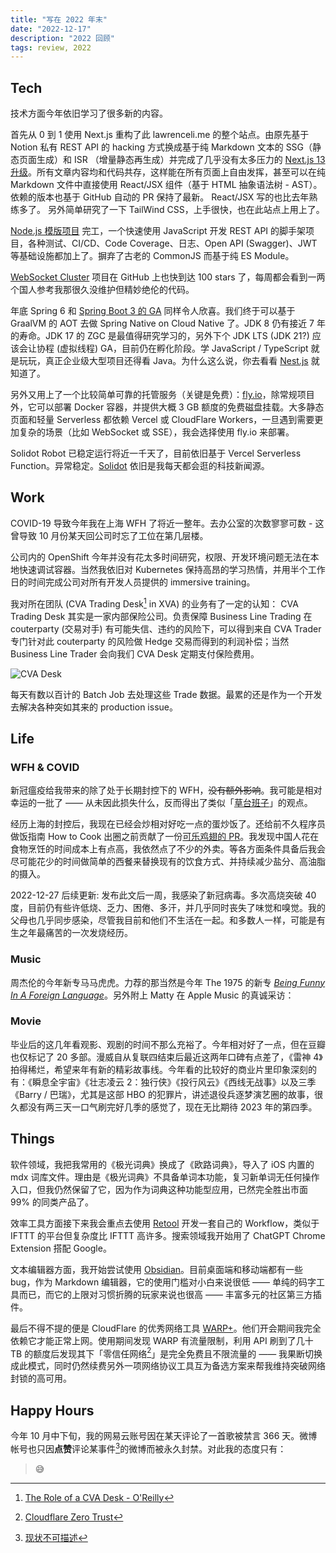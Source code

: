 ```yaml
---
title: "写在 2022 年末"
date: "2022-12-17"
description: "2022 回顾"
tags: review, 2022
---
```


## Tech

技术方面今年依旧学习了很多新的内容。

首先从 0 到 1 使用 Next.js 重构了此 lawrenceli.me 的整个站点。由原先基于 Notion 私有 REST API 的 hacking 方式换成基于纯 Markdown 文本的 SSG（静态页面生成）和 ISR （增量静态再生成）并完成了几乎没有太多压力的 [Next.js 13 升级](https://nextjs.org/docs/upgrading#upgrading-from-12-to-13)。所有文章内容均和代码共存，这样能在所有页面上自由发挥，甚至可以在纯 Markdown 文件中直接使用 React/JSX 组件（基于 HTML 抽象语法树 - AST）。依赖的版本也基于 GitHub 自动的 PR 保持了最新。 React/JSX 写的也比去年熟练多了。
另外简单研究了一下 TailWind CSS，上手很快，也在此站点上用上了。

[Node.js 模版项目](https://github.com/la3rence/node-express-example) 完工，一个快速使用 JavaScript 开发 REST API 的脚手架项目，各种测试、CI/CD、Code Coverage、日志、Open API (Swagger)、JWT 等基础设施都加上了。摒弃了古老的 CommonJS 而基于纯 ES Module。

<div>
  <github user="la3rence" repo="node-express-example"></github>
</div>

[WebSocket Cluster](https://github.com/la3rence/websocket-cluster) 项目在 GitHub 上也快到达 100 stars 了，每周都会看到一两个国人参考我那很久没维护但精妙绝伦的代码。

年底 Spring 6 和 [Spring Boot 3 的 GA](https://spring.io/blog/2022/11/24/spring-boot-3-0-goes-ga) 同样令人欣喜。我们终于可以基于 GraalVM 的 AOT 去做 Spring Native on Cloud Native 了。JDK 8 仍有接近 7 年的寿命。JDK 17 的 ZGC 是最值得研究学习的，另外下个 JDK LTS (JDK 21?) 应该会让协程 (虚拟线程) GA，目前仍在孵化阶段。学 JavaScript / TypeScript 就是玩玩，真正企业级大型项目还得看 Java。为什么这么说，你去看看 [Nest.js](https://docs.nestjs.com/controllers) 就知道了。

另外又用上了一个比较简单可靠的托管服务（关键是免费）：[fly.io](https://fly.io/)，除常规项目外，它可以部署 Docker 容器，并提供大概 3 GB 额度的免费磁盘挂载。大多静态页面和轻量 Serverless 都依赖 Vercel 或 CloudFlare Workers，一旦遇到需要更加复杂的场景（比如 WebSocket 或 SSE），我会选择使用 fly.io 来部署。

Solidot Robot 已稳定运行将近一千天了，目前依旧基于 Vercel Serverless Function。异常稳定。[Solidot](https://www.solidot.org/) 依旧是我每天都会逛的科技新闻源。

## Work

COVID-19 导致今年我在上海 WFH 了将近一整年。去办公室的次数寥寥可数 - 这曾导致 10 月份某天回公司时忘了工位在第几层楼。

公司内的 OpenShift 今年并没有花太多时间研究，权限、开发环境问题无法在本地快速调试容器。当然我依旧对 Kubernetes 保持高昂的学习热情，并用半个工作日的时间完成公司对所有开发人员提供的 immersive training。

我对所在团队 (CVA Trading Desk[^1] in XVA) 的业务有了一定的认知：
CVA Trading Desk 其实是一家内部保险公司。负责保障 Business Line Trading 在 couterparty (交易对手) 有可能失信、违约的风险下，可以得到来自 CVA Trader 专门针对此 couterparty 的风险做 Hedge 交易而得到的利润补偿；当然 Business Line Trader 会向我们 CVA Desk 定期支付保险费用。

![CVA Desk](/images/2022-in-review/cva-desk.gif)

每天有数以百计的 Batch Job 去处理这些 Trade 数据。最累的还是作为一个开发去解决各种突如其来的 production issue。

## Life

### WFH & COVID

新冠瘟疫给我带来的除了处于长期封控下的 WFH，~~没有额外影响~~。我可能是相对幸运的一批了 —— 从未因此损失什么，反而得出了类似「[草台班子](/blog/makeshift-troupe/)」的观点。

经历上海的封控后，我现在已经会炒相对好吃一点的蛋炒饭了。还给前不久程序员做饭指南 How to Cook 出圈之前贡献了一份[可乐鸡翅的 PR](https://github.com/Anduin2017/HowToCook/pull/159)。我发现中国人花在食物烹饪的时间成本上有点高，我依然点了不少的外卖。等各方面条件具备后我会尽可能花少的时间做简单的西餐来替换现有的饮食方式、并持续减少盐分、高油脂的摄入。

2022-12-27 后续更新: 发布此文后一周，我感染了新冠病毒。多次高烧突破 40 度，目前仍有些许低烧、乏力、困倦、多汗，并几乎同时丧失了味觉和嗅觉。我的父母也几乎同步感染，尽管我目前和他们不生活在一起。和多数人一样，可能是有生之年最痛苦的一次发烧经历。

### Music

周杰伦的今年新专马马虎虎。力荐的那当然是今年 The 1975 的新专 [_Being Funny In A Foreign Language_](https://music.163.com/#/album?id=153050699)。另外附上 Matty 在 Apple Music 的真诚采访：

<div>
  <bilibili bv="BV1Xe41137fJ"></bilibili>
</div>

### Movie

毕业后的这几年看观影、观剧的时间不那么充裕了。今年相对好了一点，但在豆瓣也仅标记了 20 多部。漫威自从复联四结束后最近这两年口碑有点差了，《雷神 4》拍得稀烂，希望来年有新的精彩故事线。今年看的比较好的商业片里印象深刻的有：《瞬息全宇宙》《壮志凌云 2：独行侠》《投行风云》《西线无战事》以及三季《Barry / 巴瑞》，尤其是这部 HBO 的犯罪片，讲述退役兵逐梦演艺圈的故事，很久都没有两三天一口气刷完好几季的感觉了，现在无比期待 2023 年的第四季。

<div>
  <douban id="26707518"></douban>
  <douban id="3042261"></douban>
</div>

## Things

软件领域，我把我常用的《极光词典》换成了《欧路词典》，导入了 iOS 内置的 mdx 词库文件。理由是《极光词典》不具备单词本功能，复习新单词无任何操作入口，但我仍然保留了它，因为作为词典这种功能型应用，已然完全胜出市面 99% 的同类产品了。

效率工具方面接下来我会重点去使用 [Retool](https://retool.com/) 开发一套自己的 Workflow，类似于 IFTTT 的平台但复杂度比 IFTTT 高许多。搜索领域我开始用了 ChatGPT Chrome Extension 搭配 Google。

文本编辑器方面，我开始尝试使用 [Obsidian](https://obsidian.md/)。目前桌面端和移动端都有一些 bug，作为 Markdown 编辑器，它的使用门槛对小白来说很低 —— 单纯的码字工具而已，而它的上限对习惯折腾的玩家来说也很高 —— 丰富多元的社区第三方插件。

最后不得不提的便是 CloudFlare 的优秀网络工具 [WARP+](https://1.1.1.1/)。他们开会期间我完全依赖它才能正常上网。使用期间发现 WARP 有流量限制，利用 API 刷到了几十 TB 的额度后发现其下「零信任网络[^2]」是完全免费且不限流量的 —— 我果断切换成此模式，同时仍然续费另外一项网络协议工具互为备选方案来帮我维持突破网络封锁的高可用。

## Happy Hours

今年 10 月中下旬，我的网易云账号因在某天评论了一首歌被禁言 366 天。微博帐号也只因**点赞**评论某事件[^3]的微博而被永久封禁。对此我的态度只有：

> 😅

[^1]: [The Role of a CVA Desk - O'Reilly](https://www.oreilly.com/library/view/counterparty-credit-risk/9781118316665/c18anchor-2.html)
[^2]: [Cloudflare Zero Trust](https://www.cloudflare.com/zh-cn/products/zero-trust/)
[^3]: [现状不可描述](https://bit.ly/3V5V1NG)
